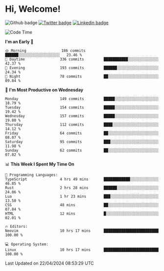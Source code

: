   # Hi, Welcome!
  ![Github badge](https://img.shields.io/github/followers/kraken-afk.svg?style=social&label=Follow&maxAge=2592000)
  [![Twitter badge](https://img.shields.io/badge/-Twitter-00acee?style=flat-square&logo=Twitter&logoColor=white)](https://twitter.com/trshppl)
  [![Linkedin badge](https://img.shields.io/badge/LinkedIn-0077B5?style=flat-square&logo=linkedin&logoColor=white)](https://www.linkedin.com/in/noveanrer)
<!--START_SECTION:waka-->
![Code Time](http://img.shields.io/badge/Code%20Time-154%20hrs%2055%20mins-blue)

**I'm an Early 🐤** 

```text
🌞 Morning                186 commits         ██████░░░░░░░░░░░░░░░░░░░   23.46 % 
🌆 Daytime                336 commits         ███████████░░░░░░░░░░░░░░   42.37 % 
🌃 Evening                193 commits         ██████░░░░░░░░░░░░░░░░░░░   24.34 % 
🌙 Night                  78 commits          ██░░░░░░░░░░░░░░░░░░░░░░░   09.84 % 
```
📅 **I'm Most Productive on Wednesday** 

```text
Monday                   149 commits         █████░░░░░░░░░░░░░░░░░░░░   18.79 % 
Tuesday                  154 commits         █████░░░░░░░░░░░░░░░░░░░░   19.42 % 
Wednesday                157 commits         █████░░░░░░░░░░░░░░░░░░░░   19.80 % 
Thursday                 112 commits         ████░░░░░░░░░░░░░░░░░░░░░   14.12 % 
Friday                   64 commits          ██░░░░░░░░░░░░░░░░░░░░░░░   08.07 % 
Saturday                 95 commits          ███░░░░░░░░░░░░░░░░░░░░░░   11.98 % 
Sunday                   62 commits          ██░░░░░░░░░░░░░░░░░░░░░░░   07.82 % 
```


📊 **This Week I Spent My Time On** 

```text
💬 Programming Languages: 
TypeScript               4 hrs 49 mins       ████████████░░░░░░░░░░░░░   46.85 % 
Rust                     2 hrs 28 mins       ██████░░░░░░░░░░░░░░░░░░░   24.06 % 
Lua                      1 hr 23 mins        ███░░░░░░░░░░░░░░░░░░░░░░   13.50 % 
CSS                      48 mins             ██░░░░░░░░░░░░░░░░░░░░░░░   07.84 % 
HTML                     12 mins             █░░░░░░░░░░░░░░░░░░░░░░░░   02.01 % 

🔥 Editors: 
Neovim                   10 hrs 17 mins      █████████████████████████   100.00 % 

💻 Operating System: 
Linux                    10 hrs 17 mins      █████████████████████████   100.00 % 
```


 Last Updated on 22/04/2024 08:53:29 UTC
<!--END_SECTION:waka-->